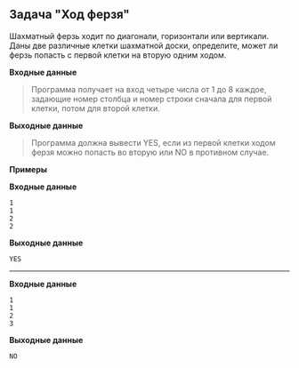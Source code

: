 ## Задача "Ход ферзя"

Шахматный ферзь ходит по диагонали, горизонтали или вертикали. Даны две различные клетки шахматной доски, определите, может ли ферзь попасть с первой клетки на вторую одним ходом.

**Входные данные**

>Программа получает на вход четыре числа от 1 до 8 каждое, задающие номер столбца и номер строки сначала для первой клетки, потом для второй клетки.

**Выходные данные**

>Программа должна вывести YES, если из первой клетки ходом ферзя можно попасть во вторую или NO в противном случае.

**Примеры**

**Входные данные**
```
1
1
2
2
```
**Выходные данные**
```
YES
```
---
**Входные данные**
```
1
1
2
3
```
**Выходные данные**
```
NO
```